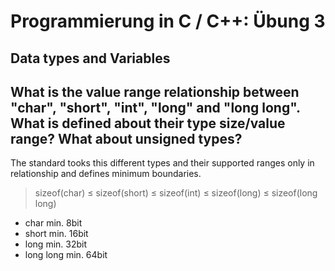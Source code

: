 # Programmierung in C / C++: Übung 3

## Data types and Variables

## What is the value range relationship between "char", "short", "int", "long" and "long long". What is defined about their type size/value range? What about unsigned types?

The standard tooks this different types and their supported ranges only in relationship and defines minimum boundaries.

> sizeof(char) ≤ sizeof(short) ≤ sizeof(int) ≤ sizeof(long) ≤ sizeof(long long)

* char min. 8bit 
* short min. 16bit
* long min. 32bit
* long long min. 64bit